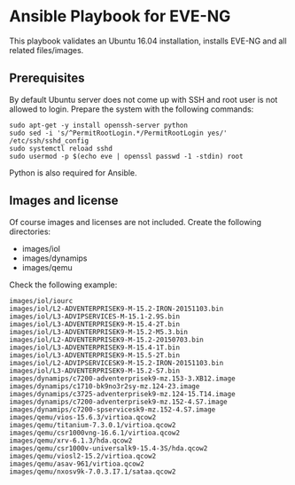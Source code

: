 # Ansible Playbook for EVE-NG

This playbook validates an Ubuntu 16.04 installation, installs EVE-NG and all related files/images.

## Prerequisites

By default Ubuntu server does not come up with SSH and root user is not allowed to login. Prepare the system with the following commands:

~~~
sudo apt-get -y install openssh-server python
sudo sed -i 's/^PermitRootLogin.*/PermitRootLogin yes/' /etc/ssh/sshd_config
sudo systemctl reload sshd
sudo usermod -p $(echo eve | openssl passwd -1 -stdin) root
~~~

Python is also required for Ansible.

## Images and license

Of course images and licenses are not included. Create the following directories:

- images/iol
- images/dynamips
- images/qemu

Check the following example:

~~~
images/iol/iourc
images/iol/L2-ADVENTERPRISEK9-M-15.2-IRON-20151103.bin
images/iol/L3-ADVIPSERVICES-M-15.1-2.9S.bin
images/iol/L3-ADVENTERPRISEK9-M-15.4-2T.bin
images/iol/L3-ADVENTERPRISEK9-M-15.2-M5.3.bin
images/iol/L2-ADVENTERPRISEK9-M-15.2-20150703.bin
images/iol/L3-ADVENTERPRISEK9-M-15.4-1T.bin
images/iol/L3-ADVENTERPRISEK9-M-15.5-2T.bin
images/iol/L2-ADVIPSERVICESK9-M-15.2-IRON-20151103.bin
images/iol/L3-ADVENTERPRISEK9-M-15.2-S7.bin
images/dynamips/c7200-adventerprisek9-mz.153-3.XB12.image
images/dynamips/c1710-bk9no3r2sy-mz.124-23.image
images/dynamips/c3725-adventerprisek9-mz.124-15.T14.image
images/dynamips/c7200-adventerprisek9-mz.152-4.S7.image
images/dynamips/c7200-spservicesk9-mz.152-4.S7.image
images/qemu/vios-15.6.3/virtioa.qcow2
images/qemu/titanium-7.3.0.1/virtioa.qcow2
images/qemu/csr1000vng-16.6.1/virtioa.qcow2
images/qemu/xrv-6.1.3/hda.qcow2
images/qemu/csr1000v-universalk9-15.4-3S/hda.qcow2
images/qemu/viosl2-15.2/virtioa.qcow2
images/qemu/asav-961/virtioa.qcow2
images/qemu/nxosv9k-7.0.3.I7.1/sataa.qcow2
~~~
